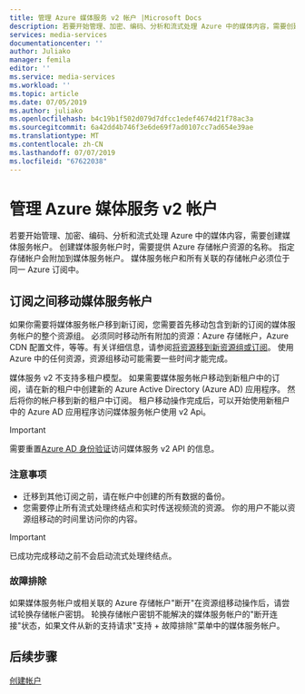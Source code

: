 ```yaml
---
title: 管理 Azure 媒体服务 v2 帐户 |Microsoft Docs
description: 若要开始管理、加密、编码、分析和流式处理 Azure 中的媒体内容，需要创建媒体服务帐户。 本文介绍如何管理 Azure 媒体服务 v2 帐户。
services: media-services
documentationcenter: ''
author: Juliako
manager: femila
editor: ''
ms.service: media-services
ms.workload: ''
ms.topic: article
ms.date: 07/05/2019
ms.author: juliako
ms.openlocfilehash: b4c19b1f502d079d7dfcc1edef4674d21f78ac3a
ms.sourcegitcommit: 6a42dd4b746f3e6de69f7ad0107cc7ad654e39ae
ms.translationtype: MT
ms.contentlocale: zh-CN
ms.lasthandoff: 07/07/2019
ms.locfileid: "67622038"
---
```

# <a name="manage-azure-media-services-v2-accounts"></a>管理 Azure 媒体服务 v2 帐户

若要开始管理、加密、编码、分析和流式处理 Azure 中的媒体内容，需要创建媒体服务帐户。 创建媒体服务帐户时，需要提供 Azure 存储帐户资源的名称。 指定存储帐户会附加到媒体服务帐户。 媒体服务帐户和所有关联的存储帐户必须位于同一 Azure 订阅中。  

## <a name="moving-a-media-services-account-between-subscriptions"></a>订阅之间移动媒体服务帐户 

如果你需要将媒体服务帐户移到新订阅，您需要首先移动包含到新的订阅的媒体服务帐户的整个资源组。 必须同时移动所有附加的资源：Azure 存储帐户，Azure CDN 配置文件，等等。有关详细信息，请参阅[将资源移到新资源组或订阅](../../azure-resource-manager/resource-group-move-resources.md)。 使用 Azure 中的任何资源，资源组移动可能需要一些时间才能完成。

媒体服务 v2 不支持多租户模型。 如果需要媒体服务帐户移动到新租户中的订阅，请在新的租户中创建新的 Azure Active Directory (Azure AD) 应用程序。 然后将你的帐户移到新的租户中订阅。 租户移动操作完成后，可以开始使用新租户中的 Azure AD 应用程序访问媒体服务帐户使用 v2 Api。 

> [!IMPORTANT]
> 需要重置[Azure AD 身份验证](media-services-portal-get-started-with-aad.md)访问媒体服务 v2 API 的信息。  
### <a name="considerations"></a>注意事项

* 迁移到其他订阅之前，请在帐户中创建的所有数据的备份。
* 您需要停止所有流式处理终结点和实时传送视频流的资源。 你的用户不能以资源组移动的时间里访问你的内容。 

> [!IMPORTANT]
> 已成功完成移动之前不会启动流式处理终结点。

### <a name="troubleshoot"></a>故障排除 

如果媒体服务帐户或相关联的 Azure 存储帐户"断开"在资源组移动操作后，请尝试轮换存储帐户密钥。 轮换存储帐户密钥不能解决的媒体服务帐户的"断开连接"状态，如果文件从新的支持请求"支持 + 故障排除"菜单中的媒体服务帐户。  
 
## <a name="next-steps"></a>后续步骤

[创建帐户](media-services-portal-create-account.md)
